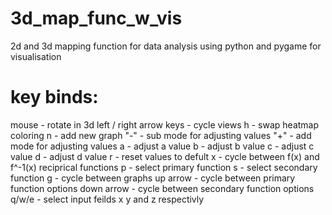 # 3d_map_func_w_vis
 2d and 3d mapping function for data analysis using python and pygame for visualisation

# key binds:
mouse - rotate in 3d
left / right arrow keys - cycle views
h - swap heatmap coloring
n - add new graph
"-" - sub mode for adjusting values
"+" - add mode for adjusting values
a - adjust a value
b - adjust b value
c - adjust c value
d - adjust d value
r - reset values to defult
x - cycle between f(x) and f^-1(x) reciprical functions
p - select primary function
s - select secondary function
g - cycle between graphs
up arrow - cycle between primary function options
down arrow - cycle between secondary function options
q/w/e - select input feilds x y and z respectivly